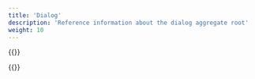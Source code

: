 ```yaml
---
title: 'Dialog'
description: 'Reference information about the dialog aggregate root'
weight: 10
---
```


{{<notyetwritten>}}

{{<children />}}


